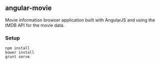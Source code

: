 ## angular-movie

Movie information browser application built with AngularJS and using the tMDB API for the movie data.

### Setup

    npm install
    bower install
    grunt serve
